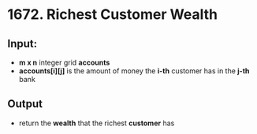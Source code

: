 # 1672. Richest Customer Wealth
## Input:
* **m x n** integer grid **accounts**
* **accounts[i][j]** is the amount of money the **i-th** customer has in the **j-th** bank
## Output
* return the **wealth** that the richest **customer** has